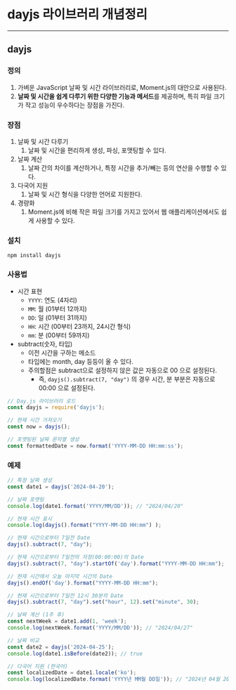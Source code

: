 # dayjs 라이브러리 개념정리 

---

>

## dayjs

### 정의 

1. 가벼운 JavaScript 날짜 및 시간 라이브러리로, Moment.js의 대안으로 사용된다. 
2.  **날짜 및 시간을 쉽게 다루기 위한 다양한 기능과 메서드**를 제공하며, 특히 파일 크기가 작고 성능이 우수하다는 장점을 가진다. 

### 장점

1. 날짜 및 시간 다루기
   1. 날짜 및 시간을 편리하게 생성, 파싱, 포맷팅할 수 있다. 
2. 날짜 계산
   1. 날짜 간의 차이를 계산하거나, 특정 시간을 추가/빼는 등의 연산을 수행할 수 있다. 
3. 다국어 지원
   1. 날짜 및 시간 형식을 다양한 언어로 지원한다. 
4. 경량화
   1. Moment.js에 비해 작은 파일 크기를 가지고 있어서 웹 애플리케이션에서도 쉽게 사용할 수 있다. 

### 설치 

```nginx
npm install dayjs
```

### 사용법

- 시간 표현 
  - `YYYY`: 연도 (4자리)
  - `MM`: 월 (01부터 12까지)
  - `DD`: 일 (01부터 31까지)
  - `HH`: 시간 (00부터 23까지, 24시간 형식)
  - `mm`: 분 (00부터 59까지)
- subtract(숫자, 타입) 
  - 이전 시간을 구하는 메소드 
  - 타입에는 month, day 등등이 올 수 있다. 
  - 주의할점은 subtract으로 설정하지 않은 값은 자동으로 00 으로 설정된다. 
    - 즉, `dayjs().subtract(7, "day")` 의 경우 시간, 분 부분은 자동으로 00:00 으로 설정된다. 

```js
// Day.js 라이브러리 로드
const dayjs = require('dayjs');

// 현재 시간 가져오기
const now = dayjs();

// 포맷팅된 날짜 문자열 생성
const formattedDate = now.format('YYYY-MM-DD HH:mm:ss');
```

### 예제 

```js
// 특정 날짜 생성
const date1 = dayjs('2024-04-20');

// 날짜 포맷팅
console.log(date1.format('YYYY/MM/DD')); // "2024/04/20"

// 현재 시간 표시 
console.log(dayjs().format("YYYY-MM-DD HH:mm") );

// 현재 시간으로부터 7일전 Date
dayjs().subtract(7, "day");

// 현재 시간으로부터 7일전의 자정(00:00:00)의 Date
dayjs().subtract(7, "day").startOf('day').format("YYYY-MM-DD HH:mm");

// 현재 시간에서 오늘 마지막 시간의 Date
dayjs().endOf('day').format("YYYY-MM-DD HH:mm");

// 현재 시간으로부터 7일전 12시 30분의 Date
dayjs().subtract(7, "day").set("hour", 12).set("minute", 30);

// 날짜 계산 (1주 후)
const nextWeek = date1.add(1, 'week');
console.log(nextWeek.format('YYYY/MM/DD')); // "2024/04/27"

// 날짜 비교
const date2 = dayjs('2024-04-25');
console.log(date1.isBefore(date2)); // true

// 다국어 지원 (한국어)
const localizedDate = date1.locale('ko');
console.log(localizedDate.format('YYYY년 MM월 DD일')); // "2024년 04월 20일"
```



